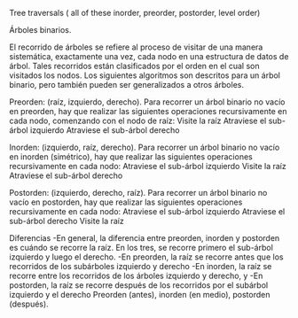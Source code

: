                                                                                       Tree traversals \( all of these inorder, preorder, postorder, level order\)

Árboles binarios.


El recorrido de árboles se refiere al proceso de visitar de una manera sistemática, exactamente una vez, cada nodo en una estructura de datos de árbol. Tales recorridos están clasificados por el orden en el cual son visitados los nodos. Los siguientes algoritmos son descritos para un árbol binario, pero también pueden ser generalizados a otros árboles.

Preorden: (raíz, izquierdo, derecho). Para recorrer un árbol binario no vacío en preorden, hay que realizar las siguientes operaciones recursivamente en cada nodo, comenzando con el nodo de raíz:
Visite la raíz
Atraviese el sub-árbol izquierdo
Atraviese el sub-árbol derecho

Inorden:
(izquierdo, raíz, derecho). Para recorrer un árbol binario no vacío en inorden (simétrico), hay que realizar las siguientes operaciones recursivamente en cada nodo:
Atraviese el sub-árbol izquierdo
Visite la raíz
Atraviese el sub-árbol derecho

Postorden:
(izquierdo, derecho, raíz). Para recorrer un árbol binario no vacío en postorden, hay que realizar las siguientes operaciones recursivamente en cada nodo:
Atraviese el sub-árbol izquierdo
Atraviese el sub-árbol derecho
Visite la raíz

Diferencias
-En general, la diferencia entre preorden, inorden y postorden es cuándo se recorre la raíz. En los tres, se recorre primero el sub-árbol izquierdo y luego el derecho.
-En preorden, la raíz se recorre antes que los recorridos de los subárboles izquierdo y derecho
-En inorden, la raíz se recorre entre los recorridos de los árboles izquierdo y derecho, y
-En postorden, la raíz se recorre después de los recorridos por el subárbol izquierdo y el derecho
Preorden (antes), inorden (en medio), postorden (después).
